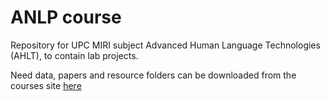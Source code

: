 # ANLP course

Repository for UPC MIRI subject Advanced Human Language Technologies (AHLT), to contain lab projects.

Need data, papers and resource folders can be downloaded from the courses site [here](https://www.cs.upc.edu/~padro/ahlt/ahlt.html)